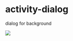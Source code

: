 # activity-dialog
dialog for background

[![](https://jitpack.io/v/XingRay/activity-dialog.svg)](https://jitpack.io/#XingRay/activity-dialog)
